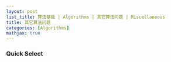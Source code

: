 ```yaml
---
layout: post
list_title: 算法基础 | Algorithms | 其它算法问题 | Miscellaneous
title: 其它算法问题
categories: [Algorithms]
mathjax: true
---
```


### Quick Select
